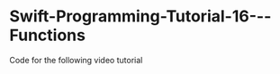 Swift-Programming-Tutorial-16---Functions
=========================================

Code for the following video tutorial 
